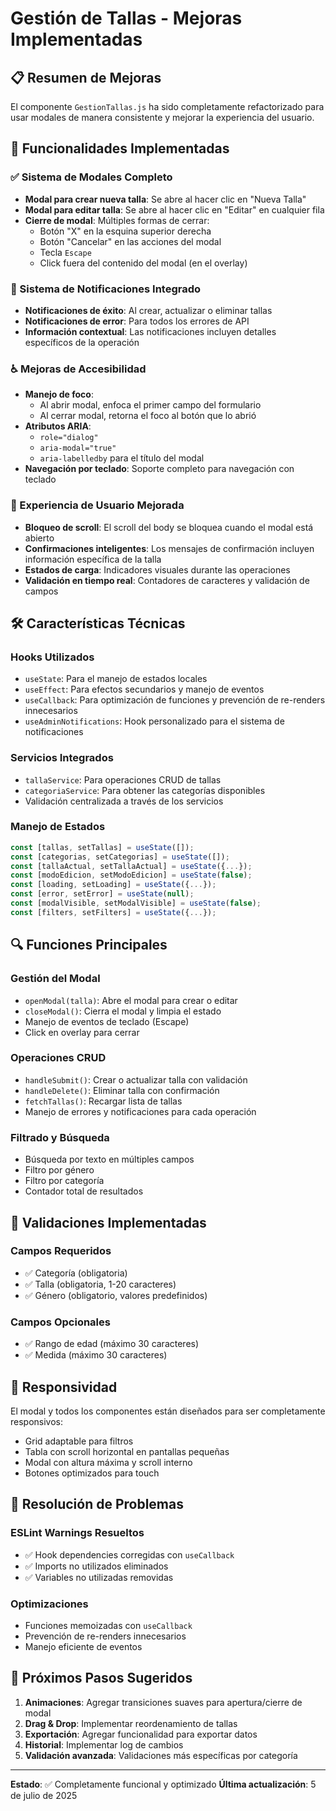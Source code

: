 # Gestión de Tallas - Mejoras Implementadas

## 📋 Resumen de Mejoras

El componente `GestionTallas.js` ha sido completamente refactorizado para usar modales de manera consistente y mejorar la experiencia del usuario.

## 🔄 Funcionalidades Implementadas

### ✅ Sistema de Modales Completo
- **Modal para crear nueva talla**: Se abre al hacer clic en "Nueva Talla"
- **Modal para editar talla**: Se abre al hacer clic en "Editar" en cualquier fila
- **Cierre de modal**: Múltiples formas de cerrar:
  - Botón "X" en la esquina superior derecha
  - Botón "Cancelar" en las acciones del modal
  - Tecla `Escape`
  - Click fuera del contenido del modal (en el overlay)

### 🔔 Sistema de Notificaciones Integrado
- **Notificaciones de éxito**: Al crear, actualizar o eliminar tallas
- **Notificaciones de error**: Para todos los errores de API
- **Información contextual**: Las notificaciones incluyen detalles específicos de la operación

### ♿ Mejoras de Accesibilidad
- **Manejo de foco**: 
  - Al abrir modal, enfoca el primer campo del formulario
  - Al cerrar modal, retorna el foco al botón que lo abrió
- **Atributos ARIA**: 
  - `role="dialog"`
  - `aria-modal="true"`
  - `aria-labelledby` para el título del modal
- **Navegación por teclado**: Soporte completo para navegación con teclado

### 🎨 Experiencia de Usuario Mejorada
- **Bloqueo de scroll**: El scroll del body se bloquea cuando el modal está abierto
- **Confirmaciones inteligentes**: Los mensajes de confirmación incluyen información específica de la talla
- **Estados de carga**: Indicadores visuales durante las operaciones
- **Validación en tiempo real**: Contadores de caracteres y validación de campos

## 🛠️ Características Técnicas

### Hooks Utilizados
- `useState`: Para el manejo de estados locales
- `useEffect`: Para efectos secundarios y manejo de eventos
- `useCallback`: Para optimización de funciones y prevención de re-renders innecesarios
- `useAdminNotifications`: Hook personalizado para el sistema de notificaciones

### Servicios Integrados
- `tallaService`: Para operaciones CRUD de tallas
- `categoriaService`: Para obtener las categorías disponibles
- Validación centralizada a través de los servicios

### Manejo de Estados
```javascript
const [tallas, setTallas] = useState([]);
const [categorias, setCategorias] = useState([]);
const [tallaActual, setTallaActual] = useState({...});
const [modoEdicion, setModoEdicion] = useState(false);
const [loading, setLoading] = useState({...});
const [error, setError] = useState(null);
const [modalVisible, setModalVisible] = useState(false);
const [filters, setFilters] = useState({...});
```

## 🔍 Funciones Principales

### Gestión del Modal
- `openModal(talla)`: Abre el modal para crear o editar
- `closeModal()`: Cierra el modal y limpia el estado
- Manejo de eventos de teclado (Escape)
- Click en overlay para cerrar

### Operaciones CRUD
- `handleSubmit()`: Crear o actualizar talla con validación
- `handleDelete()`: Eliminar talla con confirmación
- `fetchTallas()`: Recargar lista de tallas
- Manejo de errores y notificaciones para cada operación

### Filtrado y Búsqueda
- Búsqueda por texto en múltiples campos
- Filtro por género
- Filtro por categoría
- Contador total de resultados

## 🎯 Validaciones Implementadas

### Campos Requeridos
- ✅ Categoría (obligatoria)
- ✅ Talla (obligatoria, 1-20 caracteres)
- ✅ Género (obligatorio, valores predefinidos)

### Campos Opcionales
- ✅ Rango de edad (máximo 30 caracteres)
- ✅ Medida (máximo 30 caracteres)

## 📱 Responsividad

El modal y todos los componentes están diseñados para ser completamente responsivos:
- Grid adaptable para filtros
- Tabla con scroll horizontal en pantallas pequeñas
- Modal con altura máxima y scroll interno
- Botones optimizados para touch

## 🔧 Resolución de Problemas

### ESLint Warnings Resueltos
- ✅ Hook dependencies corregidas con `useCallback`
- ✅ Imports no utilizados eliminados
- ✅ Variables no utilizadas removidas

### Optimizaciones
- Funciones memoizadas con `useCallback`
- Prevención de re-renders innecesarios
- Manejo eficiente de eventos

## 🚀 Próximos Pasos Sugeridos

1. **Animaciones**: Agregar transiciones suaves para apertura/cierre de modal
2. **Drag & Drop**: Implementar reordenamiento de tallas
3. **Exportación**: Agregar funcionalidad para exportar datos
4. **Historial**: Implementar log de cambios
5. **Validación avanzada**: Validaciones más específicas por categoría

---

**Estado**: ✅ Completamente funcional y optimizado
**Última actualización**: 5 de julio de 2025
